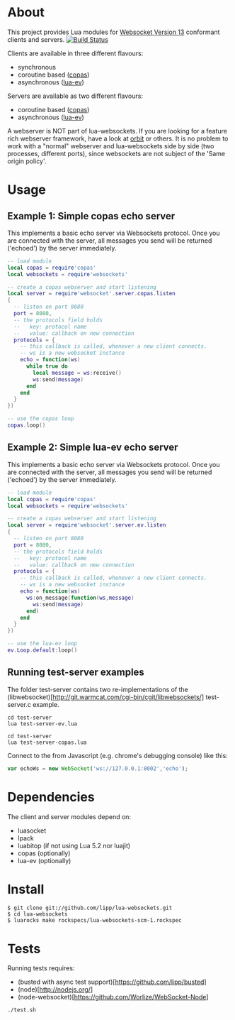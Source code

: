 # About

This project provides Lua modules for [Websocket Version 13](http://tools.ietf.org/html/rfc6455) conformant clients and servers. [![Build Status](https://travis-ci.org/lipp/lua-websockets.png?branch=pure-lua)](https://travis-ci.org/lipp/lua-websockets)

Clients are available in three different flavours:

  - synchronous 
  - coroutine based ([copas](http://keplerproject.github.com/copas))
  - asynchronous ([lua-ev](https://github.com/brimworks/lua-ev))

Servers are available as two different flavours:

  - coroutine based ([copas](http://keplerproject.github.com/copas))
  - asynchronous ([lua-ev](https://github.com/brimworks/lua-ev))


A webserver is NOT part of lua-websockets. If you are looking for a feature rich webserver framework, have a look at [orbit](http://keplerproject.github.com/orbit/) or others. It is no problem to work with a "normal" webserver and lua-websockets side by side (two processes, different ports), since websockets are not subject of the 'Same origin policy'.

# Usage
## Example 1: Simple copas echo server
This implements a basic echo server via Websockets protocol. Once you are connected with the server, all messages you send will be returned ('echoed') by the server immediately.

```lua
-- load module
local copas = require'copas'
local websockets = require'websockets'

-- create a copas webserver and start listening
local server = require'websocket'.server.copas.listen
{
  -- listen on port 8080
  port = 8080,
  -- the protocols field holds
  --   key: protocol name
  --   value: callback on new connection
  protocols = {
    -- this callback is called, whenever a new client connects.
    -- ws is a new websocket instance
    echo = function(ws)
      while true do
        local message = ws:receive()
        ws:send(message)
      end
    end
  }
})

-- use the copas loop
copas.loop()
```

## Example 2: Simple lua-ev echo server
This implements a basic echo server via Websockets protocol. Once you are connected with the server, all messages you send will be returned ('echoed') by the server immediately.

```lua
-- load module
local copas = require'copas'
local websockets = require'websockets'

-- create a copas webserver and start listening
local server = require'websocket'.server.ev.listen
{
  -- listen on port 8080
  port = 8080,
  -- the protocols field holds
  --   key: protocol name
  --   value: callback on new connection
  protocols = {
    -- this callback is called, whenever a new client connects.
    -- ws is a new websocket instance
    echo = function(ws)
      ws:on_message(function(ws,message)
        ws:send(message)
      end)
    end
  }
})

-- use the lua-ev loop
ev.Loop.default:loop()
```

## Running test-server examples

The folder test-server contains two re-implementations of the (libwebsocket)[http://git.warmcat.com/cgi-bin/cgit/libwebsockets/] test-server.c example.

```shell
cd test-server
lua test-server-ev.lua
```

```shell
cd test-server
lua test-server-copas.lua
```

Connect to the from Javascript (e.g. chrome's debugging console) like this:
```Javascript
var echoWs = new WebSocket('ws://127.0.0.1:8002','echo');
```

# Dependencies

The client and server modules depend on:

  - luasocket
  - lpack
  - luabitop (if not using Lua 5.2 nor luajit)
  - copas (optionally)
  - lua-ev (optionally)

# Install

```shell 
$ git clone git://github.com/lipp/lua-websockets.git
$ cd lua-websockets
$ luarocks make rockspecs/lua-websockets-scm-1.rockspec 
```

# Tests

Running tests requires:

  - (busted with async test support)[https://github.com/lipp/busted]
  - (node)[http://nodejs.org/]
  - (node-websocket)[https://github.com/Worlize/WebSocket-Node]

```shell
./test.sh
```
